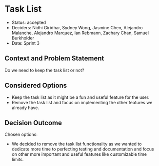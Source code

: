# Task List

- Status: accepted
- Deciders: Nidhi Giridhar, Sydney Wong, Jasmine Chen, Alejandro Malanche, Alejandro Marquez, Ian Rebmann, Zachary Chan, Samuel Burkholder
- Date: Sprint 3

## Context and Problem Statement

Do we need to keep the task list or not?

## Considered Options

- Keep the task list as it might be a fun and useful feature for the user.
- Remove the task list and focus on implementing the other features we already have.

## Decision Outcome

Chosen options:

- We decided to remove the task list functionality as we wanted to dedicate more time to perfecting testing and documentation and focus on other more important and useful features like customizable time limits.
